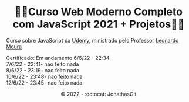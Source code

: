 <h1 align="center">🚧🚀Curso Web Moderno Completo com JavaScript 2021 + Projetos🚀🚧</h1>

Curso sobre JavaScript da <a href="https://www.udemy.com/">Udemy</a>, ministrado pelo Professor <a href="https://github.com/leonardomleitao">Leonardo Moura</a> <br>

Certificado:  Em andamento 6/6/22 - 22:34<br>
 7/6/22 - 22:41- nao feito nada<br>
 8/6/22 - 23:19- nao feito nada<br>
  10/6/22 - 23:48- nao feito nada<br>
  12/6/22 - 23:45- nao feito nada<br>

<p align="center">©️ 2022 - :octocat: JonathasGit</p>

